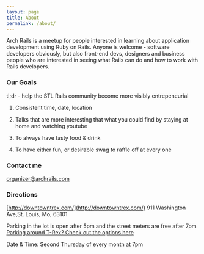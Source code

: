 ```yaml
---
layout: page
title: About
permalink: /about/
---
```


Arch Rails is a meetup for people interested in learning about application development using Ruby on Rails. Anyone is welcome - software developers obviously, but also front-end devs, designers and business people who are interested in seeing what Rails can do and how to work with Rails developers.

### Our Goals

tl;dr - help the STL Rails community become more visibly entrepeneurial

1) Consistent time, date, location

2) Talks that are more interesting that what you could find by staying at home and watching youtube

3) To always have tasty food & drink

4) To have either fun, or desirable swag to raffle off at every one

### Contact me

[organizer@archrails.com](mailto:organizer@archrails.com)


### Directions

[http://downtowntrex.com/](http://downtowntrex.com/)
911 Washington Ave,St. Louis, Mo, 63101

Parking in the lot is open after 5pm and the street meters are free after 7pm
[Parking around T-Rex? Check out the options here](https://www.google.com/maps/d/u/0/viewer?mid=zdc5pKMgS-rA.k9lt77G939AQ)

Date & Time: Second Thursday of every month at 7pm

